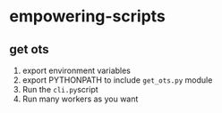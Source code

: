 # empowering-scripts

## get ots

1. export environment variables
2. export PYTHONPATH to include `get_ots.py` module
3. Run the `cli.py`script
4. Run many workers as you want
